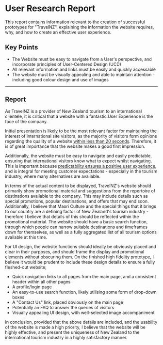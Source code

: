 # User Research Report
This report contains information relevant to the creation of successful prototypes for "TravelNZ", explaining the information the website requires, why, and how to create an effective user experience.

## Key Points
- The Website must be easy to navigate from a User's perspective, and incorporate principles of User-Centered Design (UCD)
- All relevant information and links must be easily and quickly accessable
- The website must be visually appealing and able to maintain attention - including good colour design and use of images

---

## Report
As TravelNZ is a provider of New Zealand tourism to an international clientele, it is critical that a website with a fantastic User Experience is the face of the company. 

Initial presentation is likely to be the most relevant factor for maintaining the interest of international site visitors, as the majority of visitors form opinions regarding the quality of a website [within less than 20 seconds](https://www.originalbox.co/blog/average-time-spent-websites#:~:text=Did%20you%20know%20that%20on,stay%20or%20leave%20your%20website?). Therefore, it is of great importance that the website makes a good first impression.

Additionally, the website must be easy to navigate and easily predictable, ensuring that international visitors know what to expect whilst navigating. This is important because [predictability ensures a positive user experience](https://uxmag.com/articles/being-predictable#:~:text=predictability%20extends%20further%20than,and%20affects%20sales%20growth%20positively.), and is integral for meeting customer expectations - especially in the tourism industry, where many alternatives are available.

In terms of the actual content to be displayed, TravelNZ's website should primarily show promotional material and suggestions from the repertoire of destinations available to the company. This may include details such as special promotions, popular destinations, and offers that may end soon. Additionally, I believe that Maori Culture and the special things that it brings to our country are a defining factor of New Zealand's tourism industry - therefore I believe that details of this should be reflected within the promotional material. The website should have a basic search function, through which people can narrow suitable destinations and timeframes down for themselves, as well as a fully aggregated list of all tourism options available at this time.

For UI design, the website functions should ideally be obviously placed and clear in their purposes, and should frame the display and promotional elements without obscuring them. On the finished high fidelity prototype, I believe it would be prudent to include these design details to ensure a fully fleshed-out website;
- Quick navigation links to all pages from the main page, and a consistent header within all other pages
- A profile/login page
- An easy-to-use search function, likely utilising some form of drop-down boxes
- A "Contact Us" link, placed obviously on the main page
- Potentially an FAQ to answer the queries of visitors
- Visually appealing UI design, with well-selected image accompaniment

In conclusion, provided that the above details are included, and the usability of the website is made a high priority, I believe that the website will be highly effective, and present the uniqueness of New Zealand to the international tourism industry in a highly satisfactory manner.
